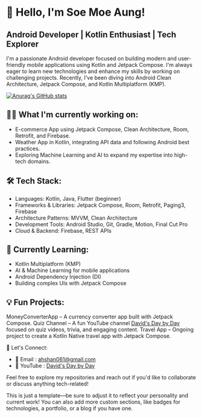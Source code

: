 # 👋 Hello, I'm Soe Moe Aung!
## Android Developer | Kotlin Enthusiast | Tech Explorer

I'm a passionate Android developer focused on building modern and user-friendly mobile applications using Kotlin and Jetpack Compose. I'm always eager to learn new technologies and enhance my skills by working on challenging projects. Recently, I've been diving into Android Clean Architecture, Jetpack Compose, and Kotlin Multiplatform (KMP).

[![Anurag's GitHub stats](https://github-readme-stats.vercel.app/api?username=soemoeaung060)](https://github.com/anuraghazra/github-readme-stats)

## 👨‍💻 What I'm currently working on:
- E-commerce App using Jetpack Compose, Clean Architecture, Room, Retrofit, and Firebase.
- Weather App in Kotlin, integrating API data and following Android best practices.
- Exploring Machine Learning and AI to expand my expertise into high-tech domains.

## 🛠️ Tech Stack:
- Languages: Kotlin, Java, Flutter (beginner)
- Frameworks & Libraries: Jetpack Compose, Room, Retrofit, Paging3, Firebase
- Architecture Patterns: MVVM, Clean Architecture
- Development Tools: Android Studio, Git, Gradle, Motion, Final Cut Pro
- Cloud & Backend: Firebase, REST APIs

## 🌱 Currently Learning:
- Kotlin Multiplatform (KMP)
- AI & Machine Learning for mobile applications
- Android Dependency Injection (DI)
- Building complex UIs with Jetpack Compose

## 💡 Fun Projects:
MoneyConverterApp – A currency converter app built with Jetpack Compose.
Quiz Channel – A fun YouTube channel [David's Day by Day](https://www.youtube.com/@davidsdaybyday3636) focused on quiz videos, trivia, and engaging content.
Travel App – Ongoing project to create a Kotlin Native travel app with Jetpack Compose.

💬 Let's Connect:
- 📧 Email : ahshan061@gmail.com
- 🎥 YouTube : [David's Day by Day](https://www.youtube.com/@davidsdaybyday3636)

Feel free to explore my repositories and reach out if you'd like to collaborate or discuss anything tech-related!

This is just a template—be sure to adjust it to reflect your personality and current work! You can also add more custom sections, like badges for technologies, a portfolio, or a blog if you have one.
